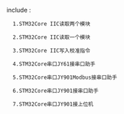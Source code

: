 include :


      1.STM32Core IIC读取两个模块
      
      2.STM32Core IIC读取一个模块
      
      3.STM32Core IIC写入校准指令
      
      4.STM32Core串口JY61接串口助手
      
      5.STM32Core串口JY901Modbus接串口助手
      
      6.STM32Core串口JY901接串口助手
      
      7.STM32Core串口JY901接上位机
      
      
